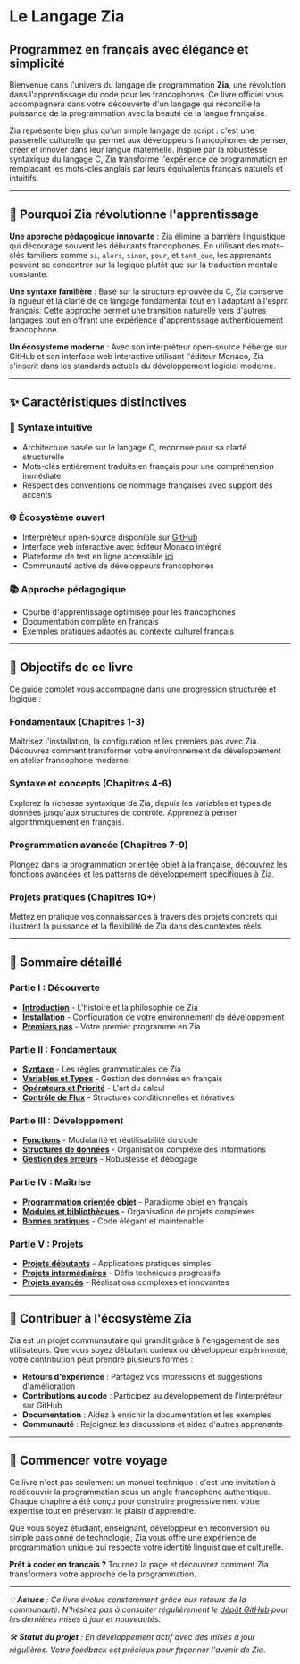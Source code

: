 # Le Langage Zia
## Programmez en français avec élégance et simplicité

Bienvenue dans l'univers du langage de programmation **Zia**, une révolution dans l'apprentissage du code pour les francophones. Ce livre officiel vous accompagnera dans votre découverte d'un langage qui réconcilie la puissance de la programmation avec la beauté de la langue française.

Zia représente bien plus qu'un simple langage de script : c'est une passerelle culturelle qui permet aux développeurs francophones de penser, créer et innover dans leur langue maternelle. Inspiré par la robustesse syntaxique du langage C, Zia transforme l'expérience de programmation en remplaçant les mots-clés anglais par leurs équivalents français naturels et intuitifs.

---

## 🚀 Pourquoi Zia révolutionne l'apprentissage

**Une approche pédagogique innovante** : Zia élimine la barrière linguistique qui décourage souvent les débutants francophones. En utilisant des mots-clés familiers comme `si`, `alors`, `sinon`, `pour`, et `tant_que`, les apprenants peuvent se concentrer sur la logique plutôt que sur la traduction mentale constante.

**Une syntaxe familière** : Basé sur la structure éprouvée du C, Zia conserve la rigueur et la clarté de ce langage fondamental tout en l'adaptant à l'esprit français. Cette approche permet une transition naturelle vers d'autres langages tout en offrant une expérience d'apprentissage authentiquement francophone.

**Un écosystème moderne** : Avec son interpréteur open-source hébergé sur GitHub et son interface web interactive utilisant l'éditeur Monaco, Zia s'inscrit dans les standards actuels du développement logiciel moderne.

---

## ✨ Caractéristiques distinctives

### 🎯 **Syntaxe intuitive**
- Architecture basée sur le langage C, reconnue pour sa clarté structurelle
- Mots-clés entièrement traduits en français pour une compréhension immédiate
- Respect des conventions de nommage françaises avec support des accents

### 🌐 **Écosystème ouvert**
- Interpréteur open-source disponible sur [GitHub](https://github.com/manirDev/zia)
- Interface web interactive avec éditeur Monaco intégré
- Plateforme de test en ligne accessible [ici](https://manirdev.github.io/zia/build_wasm/)
- Communauté active de développeurs francophones

### 📚 **Approche pédagogique**
- Courbe d'apprentissage optimisée pour les francophones
- Documentation complète en français
- Exemples pratiques adaptés au contexte culturel français

---

## 🎯 Objectifs de ce livre

Ce guide complet vous accompagne dans une progression structurée et logique :

### **Fondamentaux (Chapitres 1-3)**
Maîtrisez l'installation, la configuration et les premiers pas avec Zia. Découvrez comment transformer votre environnement de développement en atelier francophone moderne.

### **Syntaxe et concepts (Chapitres 4-6)**
Explorez la richesse syntaxique de Zia, depuis les variables et types de données jusqu'aux structures de contrôle. Apprenez à penser algorithmiquement en français.

### **Programmation avancée (Chapitres 7-9)**
Plongez dans la programmation orientée objet à la française, découvrez les fonctions avancées et les patterns de développement spécifiques à Zia.

### **Projets pratiques (Chapitres 10+)**
Mettez en pratique vos connaissances à travers des projets concrets qui illustrent la puissance et la flexibilité de Zia dans des contextes réels.

---

## 📖 Sommaire détaillé

### **Partie I : Découverte**
- **[Introduction](introduction.md)** - L'histoire et la philosophie de Zia
- **[Installation](installation.md)** - Configuration de votre environnement de développement
- **[Premiers pas](first-step.md)** - Votre premier programme en Zia

### **Partie II : Fondamentaux**
- **[Syntaxe](syntax.md)** - Les règles grammaticales de Zia
- **[Variables et Types](types.md)** - Gestion des données en français
- **[Opérateurs et Priorité](operators.md)** - L'art du calcul
- **[Contrôle de Flux](control-flow.md)** - Structures conditionnelles et itératives

### **Partie III : Développement**
- **[Fonctions](functions.md)** - Modularité et réutilisabilité du code
- **[Structures de données](structures.md)** - Organisation complexe des informations
- **[Gestion des erreurs](erreurs.md)** - Robustesse et débogage

### **Partie IV : Maîtrise**
- **[Programmation orientée objet](poo.md)** - Paradigme objet en français
- **[Modules et bibliothèques](modules.md)** - Organisation de projets complexes
- **[Bonnes pratiques](bonnes-pratiques.md)** - Code élégant et maintenable

### **Partie V : Projets**
- **[Projets débutants](projets-debutants.md)** - Applications pratiques simples
- **[Projets intermédiaires](projets-intermediaires.md)** - Défis techniques progressifs
- **[Projets avancés](projets-avances.md)** - Réalisations complexes et innovantes

---

## 🤝 Contribuer à l'écosystème Zia

Zia est un projet communautaire qui grandit grâce à l'engagement de ses utilisateurs. Que vous soyez débutant curieux ou développeur expérimenté, votre contribution peut prendre plusieurs formes :

- **Retours d'expérience** : Partagez vos impressions et suggestions d'amélioration
- **Contributions au code** : Participez au développement de l'interpréteur sur GitHub
- **Documentation** : Aidez à enrichir la documentation et les exemples
- **Communauté** : Rejoignez les discussions et aidez d'autres apprenants

---

## 🚀 Commencer votre voyage

Ce livre n'est pas seulement un manuel technique : c'est une invitation à redécouvrir la programmation sous un angle francophone authentique. Chaque chapitre a été conçu pour construire progressivement votre expertise tout en préservant le plaisir d'apprendre.

Que vous soyez étudiant, enseignant, développeur en reconversion ou simple passionné de technologie, Zia vous offre une expérience de programmation unique qui respecte votre identité linguistique et culturelle.

**Prêt à coder en français ?** Tournez la page et découvrez comment Zia transformera votre approche de la programmation.

---

*💡 **Astuce** : Ce livre évolue constamment grâce aux retours de la communauté. N'hésitez pas à consulter régulièrement le [dépôt GitHub](https://github.com/manirDev/zia) pour les dernières mises à jour et nouveautés.*

*🛠️ **Statut du projet** : En développement actif avec des mises à jour régulières. Votre feedback est précieux pour façonner l'avenir de Zia.*